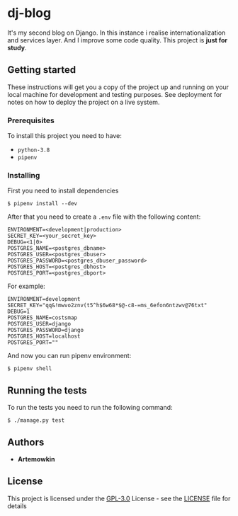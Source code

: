 # dj-blog

It's my second blog on Django. In this instance i realise
internationalization and services layer. And I improve some code quality.
This project is **just for study**.

## Getting started

These instructions will get you a copy of the project up and running on
your local machine for development and testing purposes. See deployment
for notes on how to deploy the project on a live system.

### Prerequisites

To install this project you need to have:

* `python-3.8`
* `pipenv`

### Installing

First you need to install dependencies

```
$ pipenv install --dev
```

After that you need to create a `.env` file with the following content:

```
ENVIRONMENT=<development|production>
SECRET_KEY=<your_secret_key>
DEBUG=<1|0>
POSTGRES_NAME=<postgres_dbname>
POSTGRES_USER=<postgres_dbuser>
POSTGRES_PASSWORD=<postgres_dbuser_password>
POSTGRES_HOST=<postgres_dbhost>
POSTGRES_PORT=<postgres_dbport>
```

For example:

```
ENVIRONMENT=development
SECRET_KEY="qq&!mwvo2znv(t5^h$6w68*$@-c8-=ms_6efon6ntzwv@76txt"
DEBUG=1
POSTGRES_NAME=costsmap
POSTGRES_USER=django
POSTGRES_PASSWORD=django
POSTGRES_HOST=localhost
POSTGRES_PORT=""
```

And now you can run pipenv environment:

```
$ pipenv shell
```

## Running the tests

To run the tests you need to run the following command:

```
$ ./manage.py test
```

## Authors

* **Artemowkin**

## License

This project is licensed under the [GPL-3.0](LICENSE) License - see
the [LICENSE](LICENSE) file for details

